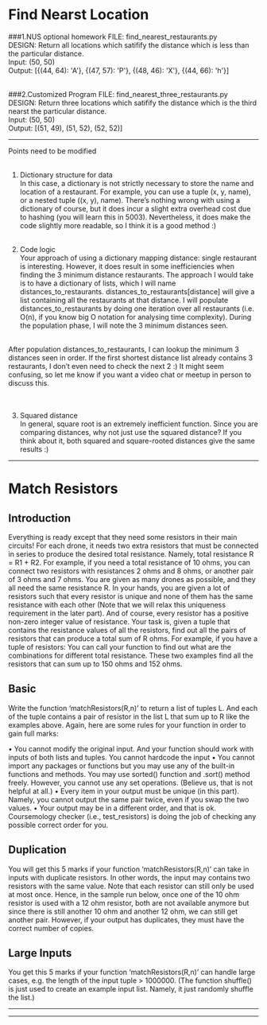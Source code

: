 # Find Nearst Location

###1.NUS optional homework
FILE: find_nearest_restaurants.py<br>
DESIGN: Return all locations which satifify the distance which is less than the particular distance.<br>
Input: (50, 50)<br>
Output: [{(44, 64): 'A'}, {(47, 57): 'P'}, {(48, 46): 'X'}, {(44, 66): 'h'}]<br><br>

###2.Customized Program
FILE: find_nearest_three_restaurants.py<br>
DESIGN: Return three locations which satifify the distance which is the third nearst the particular distance.<br>
Input: (50, 50)<br>
Output: [(51, 49), (51, 52), (52, 52)]<br>

--------------------------------------------
Points need to be modified<br><br>

1) Dictionary structure for data<br>
In this case, a dictionary is not strictly necessary to store the name and location of a restaurant. For example, you can use a tuple (x, y, name), or a nested tuple ((x, y), name). There’s nothing wrong with using a dictionary of course, but it does incur a slight extra overhead cost due to hashing (you will learn this in 5003). Nevertheless, it does make the code slightly more readable, so I think it is a good method :)<br><br>

2) Code logic<br>
Your approach of using a dictionary mapping distance: single restaurant is interesting. However, it does result in some inefficiencies when finding the 3 minimum distance restaurants.
The approach I would take is to have a dictionary of lists, which I will name distances_to_restaurants. distances_to_restaurants[distance] will give a list containing all the restaurants at that distance. I will populate distances_to_restaurants by doing one iteration over all restaurants (i.e. O(n), if you know big O notation for analysing time complexity).
During the population phase, I will note the 3 minimum distances seen.<br><br>

After population distances_to_restaurants, I can lookup the minimum 3 distances seen in order. If the first shortest distance list already contains 3 restaurants, I don’t even need to check the next 2 :) It might seem confusing, so let me know if you want a video chat or meetup in person to discuss this.<br><br><br>


3) Squared distance<br>
In general, square root is an extremely inefficient function. Since you are comparing distances, why not just use the squared distance? If you think about it, both squared and square-rooted distances give the same results :)<br>
--------------------------------------------

# Match Resistors

## Introduction
Everything is ready except that they need some resistors in their main circuits! For each drone, it needs two extra resistors that must be connected in series to produce the desired total resistance. Namely, total resistance R = R1 + R2.
For example, if you need a total resistance of 10 ohms, you can connect two resistors with resistances 2 ohms and 8 ohms, or another pair of 3 ohms and 7 ohms. You are given as many drones as possible, and they all need the same resistance R. In your hands, you are given a lot of resistors such that every resistor is unique and none of them has the same resistance with each other (Note that we will relax this uniqueness requirement in the later part). And of course, every resistor has a positive non-zero integer value of resistance. Your task is, given a tuple that contains the resistance values of all the resistors, find out all the pairs of resistors that can produce a total sum of R ohms. For example, if you have a tuple of resistors:
You can call your function to find out what are the combinations for different total resistance. These two examples find all the resistors that can sum up to 150 ohms and 152 ohms.

## Basic
Write the function ‘matchResistors(R,n)’ to return a list of tuples L. And each of the tuple contains a pair of resistor in the list L that sum up to R like the examples above. Again, here are some rules for your function in order to gain full marks:
   
• You cannot modify the original input. And your function should work with inputs of both lists and tuples. You cannot hardcode the input
• You cannot import any packages or functions but you may use any of the built-in functions and methods. You may use sorted() function and .sort() method freely. However, you cannot use any set operations. (Believe us, that is not helpful at all.)
• Every item in your output must be unique (in this part). Namely, you cannot output the same pair twice, even if you swap the two values.
• Your output may be in a different order, and that is ok. Coursemology checker (i.e., test_resistors) is doing the job of checking any possible correct order for you.

## Duplication
You will get this 5 marks if your function ‘matchResistors(R,n)’ can take in inputs with duplicate resistors. In other words, the input may contains two resistors with the same value. Note that each resistor can still only be used at most once. Hence, in the sample run below, once one of the 10 ohm resistor is used with a 12 ohm resistor, both are not available anymore but since there is still another 10 ohm and another 12 ohm, we can still get another pair. However, if your output has duplicates, they must have the correct number of copies.

## Large Inputs
You get this 5 marks if your function ‘matchResistors(R,n)’ can handle large cases, e.g. the length of the input tuple > 1000000. (The function shuffle() is just used to create an example input list. Namely, it just randomly shuffle the list.)

--------------------------------------------

--------------------------------------------





